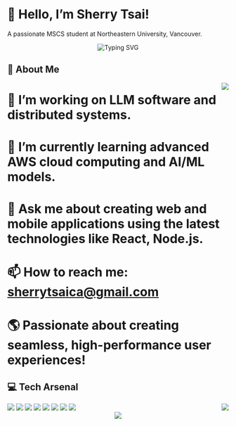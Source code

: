 # 👋 Hello, I’m Sherry Tsai!
A passionate MSCS student at Northeastern University, Vancouver.

<div align="center">
  <img src="https://readme-typing-svg.herokuapp.com?font=Fira+Code&size=25&duration=3000&pause=1000&color=5CBDD8&center=true&vCenter=true&width=435&lines=Full-Stack+Developer" alt="Typing SVG" />
</div>


## 🚀 About Me

<img align="right" src="https://github-readme-stats.vercel.app/api?username=sthh-hub&show_icons=true&count_private=true&theme=radical&icon_color=5CBDD8&bg_color=30,e96443,904e95&title_color=fff&text_color=fff&hide_border=true&include_all_commits=true&custom_title=Sherry's+GitHub+Stats">

# 🔭 I’m working on LLM software and distributed systems.
# 🌱 I’m currently learning advanced AWS cloud computing and AI/ML models.
# 💬 Ask me about creating web and mobile applications using the latest technologies like React, Node.js.
# 📫 How to reach me: sherrytsaica@gmail.com

# 🌎 Passionate about creating seamless, high-performance user experiences!

## 💻 Tech Arsenal

<img align="right" src="https://github-readme-stats.vercel.app/api/top-langs/?username=sthh-hub&layout=compact&theme=radical&icon_color=5CBDD8&bg_color=30,e96443,904e95&title_color=fff&text_color=fff&hide_border=true">

<div align="left">
  <img src="https://img.shields.io/badge/-Python-3776AB?style=for-the-badge&logo=python&logoColor=white" />
  <img src="https://img.shields.io/badge/-Java-007396?style=for-the-badge&logo=java&logoColor=white" />
  <img src="https://img.shields.io/badge/-JavaScript-F7DF1E?style=for-the-badge&logo=javascript&logoColor=black" />
  <img src="https://img.shields.io/badge/-TypeScript-3178C6?style=for-the-badge&logo=typescript&logoColor=white" />
  <img src="https://img.shields.io/badge/-React-61DAFB?style=for-the-badge&logo=react&logoColor=black" />
  <img src="https://img.shields.io/badge/-Node.js-339933?style=for-the-badge&logo=node.js&logoColor=white" />
  <img src="https://img.shields.io/badge/-Docker-2496ED?style=for-the-badge&logo=docker&logoColor=white" />
  <img src="https://img.shields.io/badge/-AWS-232F3E?style=for-the-badge&logo=amazon-aws&logoColor=white" />
</div>


<div align="center">
  <img src="https://github-profile-trophy.vercel.app/?username=sthh-hub&theme=radical&no-frame=true&no-bg=true&margin-w=4&row=1" />
</div>
